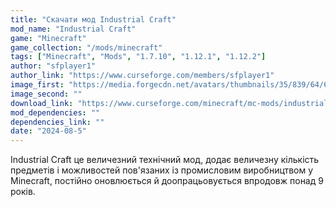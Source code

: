 ```yaml
---
title: "Скачати мод Industrial Craft"
mod_name: "Industrial Craft"
game: "Minecraft"
game_collection: "/mods/minecraft"
tags: ["Minecraft", "Mods", "1.7.10", "1.12.1", "1.12.2"]
author: "sfplayer1"
author_link: "https://www.curseforge.com/members/sfplayer1"
image_first: "https://media.forgecdn.net/avatars/thumbnails/35/839/64/64/635930304832975926.png"
image_second: ""
download_link: "https://www.curseforge.com/minecraft/mc-mods/industrial-craft/files/all?page=1&amp;pageSize=20"
mod_dependencies: ""
dependencies_link: ""
date: "2024-08-5"
---
```


Industrial Craft це величезний технічний мод, додає величезну кількість предметів і можливостей пов'язаних із промисловим виробництвом у Minecraft, постійно оновлюється й доопрацьовується впродовж понад 9 років.